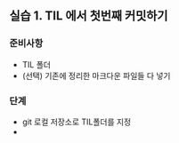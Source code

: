 ## 실습 1. TIL 에서 첫번째 커밋하기

### 준비사항

* TIL 폴더
* (선택) 기존에 정리한 마크다운 파일들 다 넣기

### 단계

* git 로컬 저장소로 TIL폴더를 지정
* 